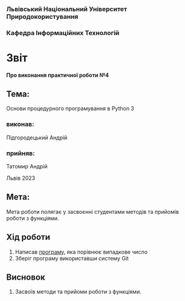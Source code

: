 ### Львівський Національний Університет Природокористування
### Кафедра Інформаційних Технологій
# Звіт 
#### Про виконання практичної роботи №4
## Тема:
Основи процедурного програмування в Python 3
### виконав:
Підгородецький Андрій
### прийняв:
Татомир Андрій

Львів 2023
## Мета: 
 Мета роботи полягає у засвоєнні студентами методів та прийомів роботи з функціями.
## Хід роботи 
1. Написав [програму](./p4.py), яка порівнює випадкове  число
2. Зберіг програму використавши систему Git
## Висновок
1. Засвоїв методи та прийоми роботи з функціями.
